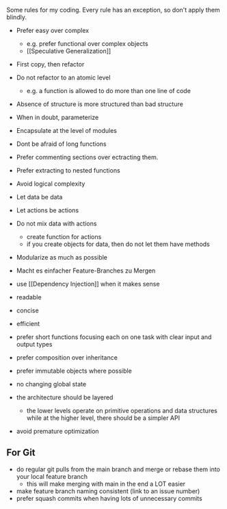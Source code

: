 Some rules for my coding. Every rule has an exception, so don't apply them blindly.

- Prefer easy over complex 
	- e.g. prefer functional over complex objects
	- [[Speculative Generalization]]
- First copy, then refactor
- Do not refactor to an atomic level 
	- e.g. a function is allowed to do more than one line of code 
 
- Absence of structure is more structured than bad structure

- When in doubt, parameterize 
- Encapsulate at the level of modules 
- Dont be afraid of long functions 

- Prefer commenting sections over ectracting them.
- Prefer extracting to nested functions 
- Avoid logical complexity 

- Let data be data
- Let actions be actions
- Do not mix data with actions
	- create function for actions 
	- if you create objects for data, then do not let them have methods 

- Modularize as much as possible 

- Macht es einfacher Feature-Branches zu Mergen 



- use [[Dependency Injection]] when it makes sense 

- readable
- concise
- efficient
- prefer short functions focusing each on one task with clear input and output types 
- prefer composition over inheritance 
- prefer immutable objects where possible
- no changing global state 
- the architecture should be layered 
	- the lower levels operate on primitive operations and data structures while at the higher level, there should be a simpler API
- avoid premature optimization


## For Git 

- do regular git pulls from the main branch and merge or rebase them into your local feature branch 
	- this will make merging with main in the end a LOT easier 
- make feature branch naming consistent (link to an issue number)
- prefer squash commits when having lots of unnecessary commits 

